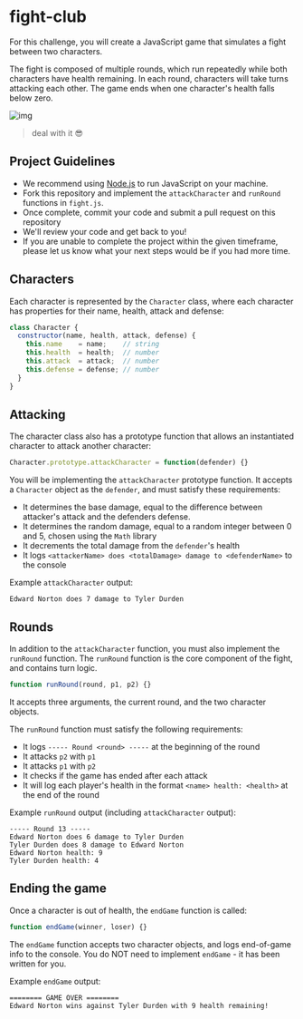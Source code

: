 # fight-club
For this challenge, you will create a JavaScript game that simulates a fight between two characters.

The fight is composed of multiple rounds, which run repeatedly while both characters have health remaining. In each round, characters will take turns attacking each other. The game ends when one character's health falls below zero.

![img](https://cdn2.vox-cdn.com/thumbor/wSQrj3Ricbj3dlNK5lA_w83LBUQ=/cdn0.vox-cdn.com/uploads/chorus_asset/file/4185735/nVv7paM.0.gif)
> deal with it :sunglasses:

## Project Guidelines
- We recommend using [Node.js](https://nodejs.org/en/) to run JavaScript on your machine.
- Fork this repository and implement the `attackCharacter` and `runRound` functions in `fight.js`.
- Once complete, commit your code and submit a pull request on this repository
- We'll review your code and get back to you!
- If you are unable to complete the project within the given timeframe, please let us know what your next steps would be if you had more time.

## Characters
Each character is represented by the `Character` class, where each character has properties for their name, health, attack and defense:
```js
class Character {
  constructor(name, health, attack, defense) {
    this.name    = name;    // string
    this.health  = health;  // number
    this.attack  = attack;  // number
    this.defense = defense; // number
  }
}
```

## Attacking
The character class also has a prototype function that allows an instantiated character to attack another character:

```js
Character.prototype.attackCharacter = function(defender) {}
```

You will be implementing the `attackCharacter` prototype function. It accepts a `Character` object as the `defender`, and must satisfy these requirements:
  - It determines the base damage, equal to the  difference between attacker's attack and the  defenders defense.
  - It determines the random damage, equal to a  random integer between 0 and 5, chosen using the `Math` library
  - It decrements the total damage from the  `defender`'s health
  - It logs `<attackerName> does <totalDamage> damage to <defenderName>` to the console

Example `attackCharacter` output:
```
Edward Norton does 7 damage to Tyler Durden
```

## Rounds
In addition to the `attackCharacter` function, you must also implement the `runRound` function.  The `runRound` function is the core component of the fight, and contains turn logic.

```js
function runRound(round, p1, p2) {}
```

It accepts three arguments, the current round, and the two character objects.

The `runRound` function must satisfy the following requirements:
  - It logs `----- Round <round> -----` at the beginning of the round
  - It attacks `p2` with `p1`
  - It attacks `p1` with `p2`
  - It checks if the game has ended after each attack
  - It will log each player's health in the format `<name> health: <health>` at the end of the round

Example `runRound` output (including `attackCharacter` output):
```
----- Round 13 -----
Edward Norton does 6 damage to Tyler Durden
Tyler Durden does 8 damage to Edward Norton
Edward Norton health: 9
Tyler Durden health: 4
```

## Ending the game
Once a character is out of health, the `endGame` function is called:
```js
function endGame(winner, loser) {}
```
The `endGame` function accepts two character objects, and logs end-of-game info to the console. You do NOT need to implement `endGame` - it has been written for you.

Example `endGame` output:
```
======== GAME OVER ========
Edward Norton wins against Tyler Durden with 9 health remaining!
```
